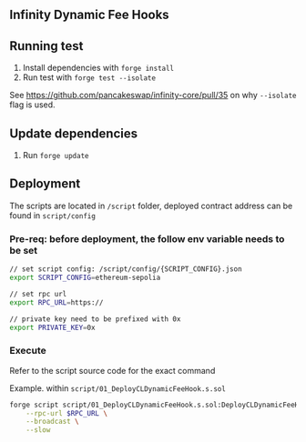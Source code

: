 ## Infinity Dynamic Fee Hooks

## Running test

1. Install dependencies with `forge install`
2. Run test with `forge test --isolate`

See https://github.com/pancakeswap/infinity-core/pull/35 on why `--isolate` flag is used.

## Update dependencies

1. Run `forge update`

## Deployment

The scripts are located in `/script` folder, deployed contract address can be found in `script/config`

### Pre-req: before deployment, the follow env variable needs to be set
```bash
// set script config: /script/config/{SCRIPT_CONFIG}.json
export SCRIPT_CONFIG=ethereum-sepolia

// set rpc url
export RPC_URL=https://

// private key need to be prefixed with 0x
export PRIVATE_KEY=0x

```

### Execute

Refer to the script source code for the exact command

Example. within `script/01_DeployCLDynamicFeeHook.s.sol`
```bash
forge script script/01_DeployCLDynamicFeeHook.s.sol:DeployCLDynamicFeeHookScript -vvv \
    --rpc-url $RPC_URL \
    --broadcast \
    --slow
```